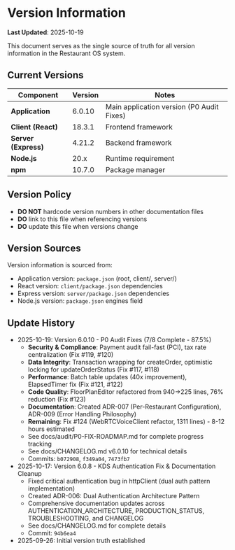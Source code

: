 # Version Information

**Last Updated**: 2025-10-19

This document serves as the single source of truth for all version information in the Restaurant OS system.

## Current Versions

| Component | Version | Notes |
|-----------|---------|-------|
| **Application** | 6.0.10 | Main application version (P0 Audit Fixes) |
| **Client (React)** | 18.3.1 | Frontend framework |
| **Server (Express)** | 4.21.2 | Backend framework |
| **Node.js** | 20.x | Runtime requirement |
| **npm** | 10.7.0 | Package manager |

## Version Policy

- **DO NOT** hardcode version numbers in other documentation files
- **DO** link to this file when referencing versions
- **DO** update this file when versions change

## Version Sources

Version information is sourced from:
- Application version: `package.json` (root, client/, server/)
- React version: `client/package.json` dependencies
- Express version: `server/package.json` dependencies
- Node.js version: `package.json` engines field

## Update History

- 2025-10-19: Version 6.0.10 - P0 Audit Fixes (7/8 Complete - 87.5%)
  - **Security & Compliance**: Payment audit fail-fast (PCI), tax rate centralization (Fix #119, #120)
  - **Data Integrity**: Transaction wrapping for createOrder, optimistic locking for updateOrderStatus (Fix #117, #118)
  - **Performance**: Batch table updates (40x improvement), ElapsedTimer fix (Fix #121, #122)
  - **Code Quality**: FloorPlanEditor refactored from 940→225 lines, 76% reduction (Fix #123)
  - **Documentation**: Created ADR-007 (Per-Restaurant Configuration), ADR-009 (Error Handling Philosophy)
  - **Remaining**: Fix #124 (WebRTCVoiceClient refactor, 1311 lines) - 8-12 hours estimated
  - See docs/audit/P0-FIX-ROADMAP.md for complete progress tracking
  - See docs/CHANGELOG.md v6.0.10 for technical details
  - Commits: `b072908`, `f349a04`, `7473fb7`
- 2025-10-17: Version 6.0.8 - KDS Authentication Fix & Documentation Cleanup
  - Fixed critical authentication bug in httpClient (dual auth pattern implementation)
  - Created ADR-006: Dual Authentication Architecture Pattern
  - Comprehensive documentation updates across AUTHENTICATION_ARCHITECTURE, PRODUCTION_STATUS, TROUBLESHOOTING, and CHANGELOG
  - See docs/CHANGELOG.md for complete details
  - Commit: `94b6ea4`
- 2025-09-26: Initial version truth established
